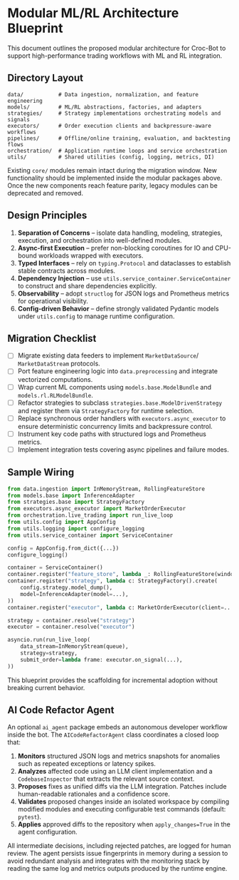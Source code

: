# Modular ML/RL Architecture Blueprint

This document outlines the proposed modular architecture for Croc-Bot to support
high-performance trading workflows with ML and RL integration.

## Directory Layout

```
data/           # Data ingestion, normalization, and feature engineering
models/         # ML/RL abstractions, factories, and adapters
strategies/     # Strategy implementations orchestrating models and signals
executors/      # Order execution clients and backpressure-aware workflows
pipelines/      # Offline/online training, evaluation, and backtesting flows
orchestration/  # Application runtime loops and service orchestration
utils/          # Shared utilities (config, logging, metrics, DI)
```

Existing `core/` modules remain intact during the migration window. New
functionality should be implemented inside the modular packages above. Once the
new components reach feature parity, legacy modules can be deprecated and
removed.

## Design Principles

1. **Separation of Concerns** – isolate data handling, modeling, strategies,
   execution, and orchestration into well-defined modules.
2. **Async-first Execution** – prefer non-blocking coroutines for IO and
   CPU-bound workloads wrapped with executors.
3. **Typed Interfaces** – rely on `typing.Protocol` and dataclasses to establish
   stable contracts across modules.
4. **Dependency Injection** – use `utils.service_container.ServiceContainer` to
   construct and share dependencies explicitly.
5. **Observability** – adopt `structlog` for JSON logs and Prometheus metrics for
   operational visibility.
6. **Config-driven Behavior** – define strongly validated Pydantic models under
   `utils.config` to manage runtime configuration.

## Migration Checklist

- [ ] Migrate existing data feeders to implement `MarketDataSource`/
      `MarketDataStream` protocols.
- [ ] Port feature engineering logic into `data.preprocessing` and integrate
      vectorized computations.
- [ ] Wrap current ML components using `models.base.ModelBundle` and
      `models.rl.RLModelBundle`.
- [ ] Refactor strategies to subclass `strategies.base.ModelDrivenStrategy` and
      register them via `StrategyFactory` for runtime selection.
- [ ] Replace synchronous order handlers with `executors.async_executor` to
      ensure deterministic concurrency limits and backpressure control.
- [ ] Instrument key code paths with structured logs and Prometheus metrics.
- [ ] Implement integration tests covering async pipelines and failure modes.

## Sample Wiring

```python
from data.ingestion import InMemoryStream, RollingFeatureStore
from models.base import InferenceAdapter
from strategies.base import StrategyFactory
from executors.async_executor import MarketOrderExecutor
from orchestration.live_trading import run_live_loop
from utils.config import AppConfig
from utils.logging import configure_logging
from utils.service_container import ServiceContainer

config = AppConfig.from_dict({...})
configure_logging()

container = ServiceContainer()
container.register("feature_store", lambda _: RollingFeatureStore(window=256))
container.register("strategy", lambda c: StrategyFactory().create(
    config.strategy.model_dump(),
    model=InferenceAdapter(model=...),
))
container.register("executor", lambda c: MarketOrderExecutor(client=...))

strategy = container.resolve("strategy")
executor = container.resolve("executor")

asyncio.run(run_live_loop(
    data_stream=InMemoryStream(queue),
    strategy=strategy,
    submit_order=lambda frame: executor.on_signal(...),
))
```

This blueprint provides the scaffolding for incremental adoption without
breaking current behavior.

## AI Code Refactor Agent

An optional `ai_agent` package embeds an autonomous developer workflow inside
the bot. The `AICodeRefactorAgent` class coordinates a closed loop that:

1. **Monitors** structured JSON logs and metrics snapshots for anomalies such as
   repeated exceptions or latency spikes.
2. **Analyzes** affected code using an LLM client implementation and a
   `CodebaseInspector` that extracts the relevant source context.
3. **Proposes** fixes as unified diffs via the LLM integration. Patches include
   human-readable rationales and a confidence score.
4. **Validates** proposed changes inside an isolated workspace by compiling
   modified modules and executing configurable test commands (default: `pytest`).
5. **Applies** approved diffs to the repository when `apply_changes=True` in the
   agent configuration.

All intermediate decisions, including rejected patches, are logged for human
review. The agent persists issue fingerprints in memory during a session to
avoid redundant analysis and integrates with the monitoring stack by reading the
same log and metrics outputs produced by the runtime engine.
